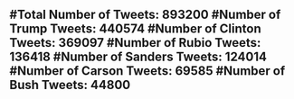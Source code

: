 #Total Number of Tweets: 893200 
#Number of Trump Tweets: 440574
#Number of Clinton Tweets: 369097
#Number of Rubio Tweets: 136418
#Number of Sanders Tweets: 124014
#Number of Carson Tweets: 69585
#Number of Bush Tweets: 44800
---
